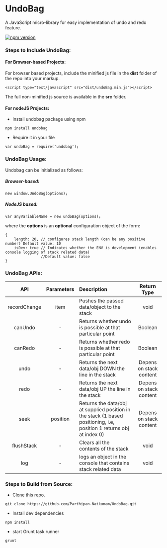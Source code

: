 # UndoBag
A JavaScript micro-library for easy implementation of undo and redo feature.

[![npm version](https://badge.fury.io/js/undobag.svg)](https://badge.fury.io/js/undobag)

### Steps to Include UndoBag:

#### For Browser-based Projects:
For browser based projects, include the minified js file in the **dist** folder of the repo into your markup.
```
<script type="text/javascript" src="dist/undoBag.min.js"></script>
```
The full non-minified js source is available in the **src** folder.

#### For nodeJS Projects:
- Install undobag package using npm
```
npm install undobag
```
- Require it in your file
```
var undoBag = require('undobag');
```

### UndoBag Usage:
Undobag can be initialized as follows:

##### Browser-based:
```
new window.UndoBag(options);
```
##### NodeJS based:
```
var anyVariableName = new undoBag(options);
```

where the **options** is an **optional** configuration object of the form:
```
{
    length: 20, // configures stack length (can be any positive number) Default value: 10
    isDev: true // Indicates whether the ENV is development (enables console logging of stack related data) 
                //Default value: false
}
```

### UndoBag APIs:

| API | Parameters | Description | Return Type |
| :--:| :--------: | :---------- | :---------: |
| recordChange | item | Pushes the passed data/object to the stack | void |
| canUndo | - | Returns whether undo is possible at that particular point | Boolean |
| canRedo | - | Returns whether redo is possible at that particular point| Boolean |
| undo | - | Returns the next data/obj DOWN the line in the stack | Depens on stack content |
| redo | - | Returns the next data/obj UP the line in the stack | Depens on stack content |
| seek | position | Returns the data/obj at supplied position in the stack (1 based positioning, i.e, position 1 returns obj at index 0) | Depens on stack content |              
| flushStack | - | Clears all the contents of the stack | void |
| log | - | logs an object in the console that contains stack related data | void |

### Steps to Build from Source:
- Clone this repo.
```
git clone https://github.com/Parthipan-Natkunam/UndoBag.git
```
- Install dev dependencies
```
npm install
```
- start Grunt task runner
```
grunt
```

